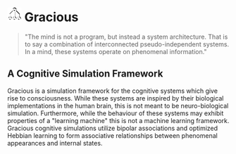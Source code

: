 # <img src="icon.webp" width="32"> Gracious

> "The mind is not a program, but instead a system architecture. That is to say a combination of interconnected
> pseudo-independent systems. In a mind, these systems operate on phenomenal information."

## A Cognitive Simulation Framework

Gracious is a simulation framework for the cognitive systems which give rise to consciousness. While these systems are
inspired by their biological implementations in the human brain, this is not meant to be neuro-biological simulation.
Furthermore, while the behaviour of these systems may exhibit properties of a "learning machine" this is not a machine
learning framework. Gracious cognitive simulations utilize bipolar associations and optimized Hebbian learning to form
associative relationships between phenomenal appearances and internal states.
